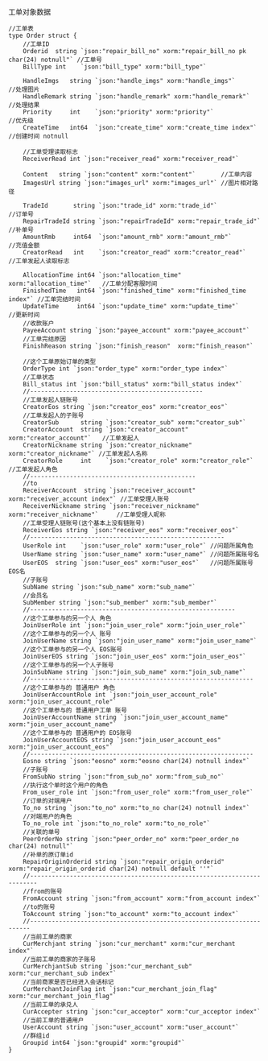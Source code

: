 工单对象数据


    //工单表
    type Order struct {
    	//工单ID
    	Orderid  string `json:"repair_bill_no" xorm:"repair_bill_no pk char(24) notnull"` //工单号
    	BillType int    `json:"bill_type" xorm:"bill_type"`

    	HandleImgs   string `json:"handle_imgs" xorm:"handle_imgs"`       //处理图片
    	HandleRemark string `json:"handle_remark" xorm:"handle_remark"`   //处理结果
    	Priority     int    `json:"priority" xorm:"priority"`             //优先级
    	CreateTime   int64  `json:"create_time" xorm:"create_time index"` //创建时间 notnull

    	//工单受理读取标志
    	ReceiverRead int `json:"receiver_read" xorm:"receiver_read"`

    	Content   string `json:"content" xorm:"content"`       //工单内容
    	ImagesUrl string `json:"images_url" xorm:"images_url"` //图片相对路径

    	TradeId       string `json:"trade_id" xorm:"trade_id"`             //订单号
    	RepairTradeId string `json:"repairTradeId" xorm:"repair_trade_id"` //补单号
    	AmountRmb     int64  `json:"amount_rmb" xorm:"amount_rmb"`         //充值金额
    	CreatorRead   int    `json:"creator_read" xorm:"creator_read"`     //工单发起人读取标志

    	AllocationTime int64 `json:"allocation_time" xorm:"allocation_time"`   //工单分配客服时间
    	FinishedTime   int64 `json:"finished_time" xorm:"finished_time index"` //工单完结时间
    	UpdateTime     int64 `json:"update_time" xorm:"update_time"`           //更新时间
    	//收款账户
    	PayeeAccount string `json:"payee_account" xorm:"payee_account"`
    	//工单完结原因
    	FinishReason string `json:"finish_reason"  xorm:"finish_reason"`

    	//这个工单原始订单的类型
    	OrderType int `json:"order_type" xorm:"order_type index"`
    	//工单状态
    	Bill_status int `json:"bill_status" xorm:"bill_status index"`
    	//------------------------------------------------
    	//工单发起人链账号
    	CreatorEos string `json:"creator_eos" xorm:"creator_eos"`
    	//工单发起人的子账号
    	CreatorSub      string `json:"creator_sub" xorm:"creator_sub"`
    	CreatorAccount  string `json:"creator_account" xorm:"creator_account"`   //工单发起人
    	CreatorNickname string `json:"creator_nickname" xorm:"creator_nickname"` //工单发起人名称
    	CreatorRole     int    `json:"creator_role" xorm:"creator_role"`         //工单发起人角色
    	//----------------------------------------------
    	//to
    	ReceiverAccount  string `json:"receiver_account" xorm:"receiver_account index"` //工单受理人账号
    	ReceiverNickname string `json:"receiver_nickname" xorm:"receiver_nickname"`     //工单受理人昵称
    	//工单受理人链账号(这个基本上没有链账号)
    	ReceiverEos string `json:"receiver_eos" xorm:"receiver_eos"`
    	//------------------------------------------------------
    	UserRole int    `json:"user_role" xorm:"user_role"` //问题所属角色
    	UserName string `json:"user_name" xorm:"user_name"` //问题所属账号名
    	UserEOS  string `json:"user_eos" xorm:"user_eos"`   //问题所属账号EOS名
    	//子账号
    	SubName string `json:"sub_name" xorm:"sub_name"`
    	//会员名
    	SubMember string `json:"sub_member" xorm:"sub_member"`
    	//---------------------------------------------------------
    	//这个工单参与的另一个人 角色
    	JoinUserRole int `json:"join_user_role" xorm:"join_user_role"`
    	//这个工单参与的另一个人 账号
    	JoinUserName string `json:"join_user_name" xorm:"join_user_name"`
    	//这个工单参与的另一个人 EOS账号
    	JoinUserEOS string `json:"join_user_eos" xorm:"join_user_eos"`
    	//这个工单参与的另一个人子账号
    	JoinSubName string `json:"join_sub_name" xorm:"join_sub_name"`
    	//--------------------------------------------------------------
    	//这个工单参与的 普通用户 角色
    	JoinUserAccountRole int `json:"join_user_account_role" xorm:"join_user_account_role"`
    	//这个工单参与的 普通用户工单 账号
    	JoinUserAccountName string `json:"join_user_account_name" xorm:"join_user_account_name"`
    	//这个工单参与的 普通用户的 EOS账号
    	JoinUserAccountEOS string `json:"join_user_account_eos" xorm:"join_user_account_eos"`
    	//--------------------------------------------------------------
    	Eosno string `json:"eosno" xorm:"eosno char(24) notnull index"`
    	//子账号
    	FromSubNo string `json:"from_sub_no" xorm:"from_sub_no"`
    	//执行这个单时这个用户的角色
    	From_user_role int `json:"from_user_role" xorm:"from_user_role"`
    	//订单的对端用户
    	To_no string `json:"to_no" xorm:"to_no char(24) notnull index"`
    	//对端用户的角色
    	To_no_role int `json:"to_no_role" xorm:"to_no_role"`
    	//关联的单号
    	PeerOrderNo string `json:"peer_order_no" xorm:"peer_order_no char(24) notnull"`
    	//补单的原订单id
    	RepairOriginOrderid string `json:"repair_origin_orderid" xorm:"repair_origin_orderid char(24) notnull default ''"`
    	//------------------------------------------------------------------------
    	//from的账号
    	FromAccount string `json:"from_account" xorm:"from_account index"`
    	//to的账号
    	ToAccount string `json:"to_account" xorm:"to_account index"`
    	//----------------------------------------------------------------------
    	//当前工单的商家
    	CurMerchjant string `json:"cur_merchant" xorm:"cur_merchant index"`
    	//当前工单的商家的子账号
    	CurMerchjantSub string `json:"cur_merchant_sub" xorm:"cur_merchant_sub index"`
    	//当前商家是否已经进入会话标记
    	CurMerchantJoinFlag int `json:"cur_merchant_join_flag" xorm:"cur_merchant_join_flag"`
    	//当前工单的承兑人
    	CurAccepter string `json:"cur_acceptor" xorm:"cur_acceptor index"`
    	//当前工单的普通用户
    	UserAccount string `json:"user_account" xorm:"user_account"`
    	//群组id
    	Groupid int64 `json:"groupid" xorm:"groupid"`
    }



